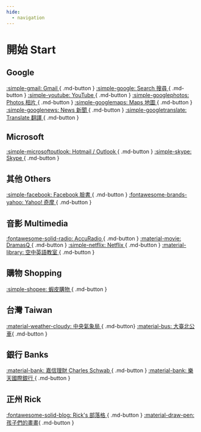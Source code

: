 ```yaml
---
hide:
  - navigation
---
```


# 開始 Start

## Google

[ :simple-gmail: Gmail ](https://mail.google.com/){ .md-button }
[ :simple-google: Search 搜尋 ](https://google.com/){ .md-button }
[ :simple-youtube: YouTube ](https://youtube.com/){ .md-button }
[ :simple-googlephotos: Photos 相片 ](https://photos.google.com/){ .md-button }
[ :simple-googlemaps: Maps 地圖 ](https://maps.google.com/){ .md-button }
[ :simple-googlenews: News 新聞 ](https://news.google.com/){ .md-button }
[ :simple-googletranslate: Translate 翻譯 ](https://translate.google.com/){ .md-button }

## Microsoft

[ :simple-microsoftoutlook: Hotmail / Outlook ](https://outlook.live.com/){ .md-button }
[ :simple-skype: Skype ](https://www.skype.com/){ .md-button }

## 其他 Others

[ :simple-facebook: Facebook 臉書 ](https://facebook.com/){ .md-button }
[ :fontawesome-brands-yahoo: Yahoo! 奇摩 ](https://tw.yahoo.com/){ .md-button }

## 音影 Multimedia

[ :fontawesome-solid-radio: AccuRadio ](https://www.accuradio.com/){ .md-button }
[ :material-movie: DramasQ ](https://dramasq.cc/){ .md-button }
[ :simple-netflix: Netflix ](https://netflix.com/){ .md-button }
[ :material-library: 空中英語教室 ](https://m.studioclassroom.com/){ .md-button }

## 購物 Shopping

[ :simple-shopee: 蝦皮購物 ](https://shopee.tw/){ .md-button }

## 台灣 Taiwan

[ :material-weather-cloudy: 中央氣象局 ](https://www.cwb.gov.tw/){ .md-button}
[ :material-bus: 大臺北公車](https://ebus.gov.taipei/){ .md-button }

## 銀行 Banks

[ :material-bank: 嘉信理財 Charles Schwab ](https://client.schwab.com/Login/SignOn/CustomerCenterLogin.aspx?chinese=y){ .md-button }
[ :material-bank: 樂天國際銀行 ](https://www.rakuten-bank.com.tw/){ .md-button }

## 正州 Rick

[ :fontawesome-solid-blog: Rick's 部落格 ](https://ricklan.net/blog/){ .md-button }
[ :material-draw-pen: 孩子們的畫畫](https://artwork.lan.estate){ .md-button }

